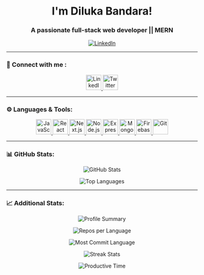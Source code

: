  <h1 align="center"> I'm Diluka Bandara! </h1>
<h3 align="center">A passionate full-stack web developer || MERN</h3>

<p align="center">
  <a href="https://linkedin.com/in/diluka-bandara" target="_blank"><img src="https://img.shields.io/badge/LinkedIn-Diluka%20Bandara-blue?style=for-the-badge&logo=linkedin" alt="LinkedIn" /></a>
</p>

---

### 🔗 Connect with me :

<p align="center">
  <a href="https://linkedin.com/in/diluka-bandara" target="_blank"> 
    <img src="https://img.icons8.com/color/48/000000/linkedin.png" alt="LinkedIn" width="40" height="40" /> 
  </a>
  <a href="https://twitter.com/" target="_blank"> 
    <img src="https://img.icons8.com/color/48/000000/twitter--v1.png" alt="Twitter" width="40" height="40" /> 
  </a>
</p>

---

### ⚙️ Languages & Tools:

<p align="center">
  <a href="https://developer.mozilla.org/en-US/docs/Web/JavaScript" target="_blank"> 
    <img src="https://img.icons8.com/color/48/000000/javascript--v1.png" alt="JavaScript" width="40" height="40" /> 
  </a>
  <a href="https://reactjs.org/" target="_blank"> 
    <img src="https://img.icons8.com/color/48/000000/react-native.png" alt="React" width="40" height="40" /> 
  </a>
  <a href="https://nextjs.org/" target="_blank"> 
    <img src="https://img.icons8.com/color/48/000000/nextjs.png" alt="Next.js" width="40" height="40" /> 
  </a>
  <a href="https://nodejs.org" target="_blank"> 
    <img src="https://img.icons8.com/color/48/000000/nodejs.png" alt="Node.js" width="40" height="40" /> 
  </a>
  <a href="https://expressjs.com" target="_blank"> 
    <img src="https://img.icons8.com/color/48/000000/express.png" alt="Express.js" width="40" height="40" /> 
  </a>
  <a href="https://mongodb.com" target="_blank"> 
    <img src="https://img.icons8.com/color/48/000000/mongodb.png" alt="MongoDB" width="40" height="40" /> 
  </a>
  <a href="https://firebase.google.com/" target="_blank"> 
    <img src="https://img.icons8.com/color/48/000000/firebase.png" alt="Firebase" width="40" height="40" /> 
  </a>
  <a href="https://git-scm.com/" target="_blank"> 
    <img src="https://img.icons8.com/color/48/000000/git.png" alt="Git" width="40" height="40" /> 
  </a>
</p>

---

### 📊 GitHub Stats:

<p align="center">
  <img src="https://github-readme-stats.vercel.app/api?username=dilukab&show_icons=true&theme=dark" alt="GitHub Stats" />
</p>

<p align="center">
  <img src="https://github-readme-stats.vercel.app/api/top-langs?username=dilukab&show_icons=true&locale=en&layout=compact&theme=dark" alt="Top Languages" />
</p> 

---

### 📈 Additional Stats:

<p align="center">
  <img src="https://github-profile-summary-cards.vercel.app/api/cards/profile-details?username=dilukab&theme=dark" alt="Profile Summary" />
</p>

<p align="center">
  <img src="https://github-profile-summary-cards.vercel.app/api/cards/repos-per-language?username=dilukab&theme=dark" alt="Repos per Language" />
</p>

<p align="center">
  <img src="https://github-profile-summary-cards.vercel.app/api/cards/most-commit-language?username=dilukab&theme=dark" alt="Most Commit Language" />
</p>

<p align="center">
  <img src="https://github-profile-summary-cards.vercel.app/api/cards/stats?username=dilukab&theme=dark" alt="Streak Stats" />
</p>

<p align="center">
  <img src="https://github-profile-summary-cards.vercel.app/api/cards/productive-time?username=dilukab&theme=dark&utcOffset=8" alt="Productive Time" />
</p>
